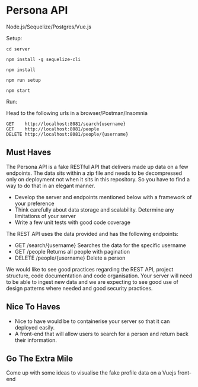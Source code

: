 # Persona API

Node.js/Sequelize/Postgres/Vue.js

Setup:

```cd server```  

```npm install -g sequelize-cli``` 

```npm install``` 

```npm run setup```

```npm start```


Run:

Head to the following urls in a browser/Postman/Insomnia

```GET    http://localhost:8081/search{username}```  
```GET    http://localhost:8081/people```  
```DELETE http://localhost:8081/people/{username}```  


## Must Haves

The Persona API is a fake RESTful API that delivers made up data on a few endpoints. The data sits within a zip file and needs to be decompressed only on deployment not when it sits in this repository. So you have to find a way to do that in an elegant manner.

- Develop the server and endpoints mentioned below with a framework of your preference
- Think carefully about data storage and scalability. Determine any limitations of your server
- Write a few unit tests with good code coverage

The REST API uses the data provided and has the following endpoints:

- GET /search/{username} Searches the data for the specific username
- GET /people Returns all people with pagination
- DELETE /people/{username} Delete a person

We would like to see good practices regarding the REST API, project structure, code documentation and code organisation. Your server will need to be able to ingest new data and we are expecting to see good use of design patterns where needed and good security practices. 


## Nice To Haves

- Nice to have would be to containerise your server so that it can deployed easily.
- A front-end that will allow users to search for a person and return back their information. 


## Go The Extra Mile

Come up with some ideas to visualise the fake profile data on a Vuejs front-end

